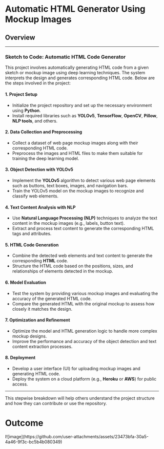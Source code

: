 <h1>Automatic HTML Generator Using Mockup Images</h1>

<h2>Overview</h2>

---

### Sketch to Code: Automatic HTML Code Generator

This project involves automatically generating HTML code from a given sketch or mockup image using deep learning techniques. The system interprets the design and generates corresponding HTML code. Below are the steps involved in the project:

#### 1. **Project Setup**
   - Initialize the project repository and set up the necessary environment using **Python**.
   - Install required libraries such as **YOLOv5**, **TensorFlow**, **OpenCV**, **Pillow**, **NLP tools**, and others.

#### 2. **Data Collection and Preprocessing**
   - Collect a dataset of web page mockup images along with their corresponding HTML code.
   - Preprocess the images and HTML files to make them suitable for training the deep learning model.

#### 3. **Object Detection with YOLOv5**
   - Implement the **YOLOv5** algorithm to detect various web page elements such as buttons, text boxes, images, and navigation bars.
   - Train the YOLOv5 model on the mockup images to recognize and classify web elements.

#### 4. **Text Content Analysis with NLP**
   - Use **Natural Language Processing (NLP)** techniques to analyze the text content in the mockup images (e.g., labels, button text).
   - Extract and process text content to generate the corresponding HTML tags and attributes.

#### 5. **HTML Code Generation**
   - Combine the detected web elements and text content to generate the corresponding **HTML** code.
   - Structure the HTML code based on the positions, sizes, and relationships of elements detected in the mockup.

#### 6. **Model Evaluation**
   - Test the system by providing various mockup images and evaluating the accuracy of the generated HTML code.
   - Compare the generated HTML with the original mockup to assess how closely it matches the design.

#### 7. **Optimization and Refinement**
   - Optimize the model and HTML generation logic to handle more complex mockup designs.
   - Improve the performance and accuracy of the object detection and text content extraction processes.

#### 8. **Deployment**
   - Develop a user interface (UI) for uploading mockup images and generating HTML code.
   - Deploy the system on a cloud platform (e.g., **Heroku** or **AWS**) for public access.

---

This stepwise breakdown will help others understand the project structure and how they can contribute or use the repository.
<h1>Outcome</h1>
I![image](https://github.com/user-attachments/assets/23473bfa-30a5-4a46-9f3c-bc5b4b080349)

